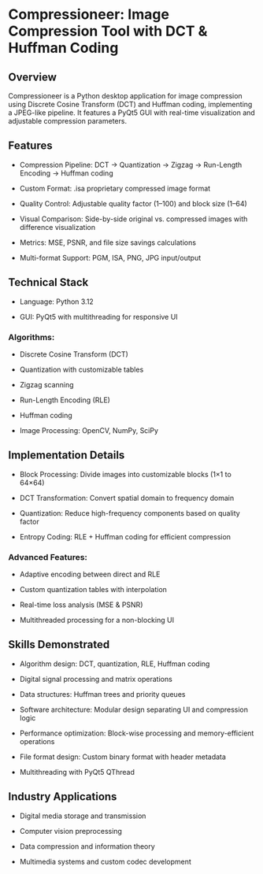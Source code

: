 # Compressioneer: Image Compression Tool with DCT & Huffman Coding
## Overview

Compressioneer is a Python desktop application for image compression using Discrete Cosine Transform (DCT) and Huffman coding, implementing a JPEG-like pipeline.
It features a PyQt5 GUI with real-time visualization and adjustable compression parameters.

## Features

- Compression Pipeline: DCT → Quantization → Zigzag → Run-Length Encoding → Huffman coding

- Custom Format: .isa proprietary compressed image format

- Quality Control: Adjustable quality factor (1–100) and block size (1–64)

- Visual Comparison: Side-by-side original vs. compressed images with difference visualization

- Metrics: MSE, PSNR, and file size savings calculations

- Multi-format Support: PGM, ISA, PNG, JPG input/output

## Technical Stack

- Language: Python 3.12

- GUI: PyQt5 with multithreading for responsive UI

### Algorithms:

- Discrete Cosine Transform (DCT)

- Quantization with customizable tables

- Zigzag scanning

- Run-Length Encoding (RLE)

- Huffman coding

- Image Processing: OpenCV, NumPy, SciPy

## Implementation Details

- Block Processing: Divide images into customizable blocks (1×1 to 64×64)

- DCT Transformation: Convert spatial domain to frequency domain

- Quantization: Reduce high-frequency components based on quality factor

- Entropy Coding: RLE + Huffman coding for efficient compression

### Advanced Features:

- Adaptive encoding between direct and RLE

- Custom quantization tables with interpolation

- Real-time loss analysis (MSE & PSNR)

- Multithreaded processing for a non-blocking UI

## Skills Demonstrated

- Algorithm design: DCT, quantization, RLE, Huffman coding

- Digital signal processing and matrix operations

- Data structures: Huffman trees and priority queues

- Software architecture: Modular design separating UI and compression logic

- Performance optimization: Block-wise processing and memory-efficient operations

- File format design: Custom binary format with header metadata

- Multithreading with PyQt5 QThread

## Industry Applications

- Digital media storage and transmission

- Computer vision preprocessing

- Data compression and information theory

- Multimedia systems and custom codec development
